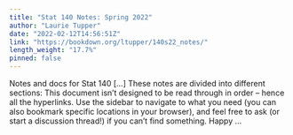 ```yaml
---
title: "Stat 140 Notes: Spring 2022"
author: "Laurie Tupper"
date: "2022-02-12T14:56:51Z"
link: "https://bookdown.org/ltupper/140s22_notes/"
length_weight: "17.7%"
pinned: false
---
```


Notes and docs for Stat 140 [...] These notes are divided into different sections: This document isn’t designed to be read through in order – hence all the hyperlinks. Use the sidebar to navigate to what you need (you can also bookmark specific locations in your browser), and feel free to ask (or start a discussion thread!) if you can’t find something. Happy ...
